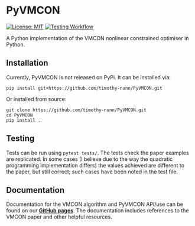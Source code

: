 # PyVMCON
[![License: MIT](https://img.shields.io/badge/License-MIT-yellow.svg)](https://opensource.org/licenses/MIT)
[![Testing Workflow](https://github.com/timothy-nunn/PyVMCON/actions/workflows/tests.yml/badge.svg?branch=main)](https://github.com/timothy-nunn/PyVMCON/actions/workflows/tests.yml)

A Python implementation of the VMCON nonlinear constrained optimiser in Python.

## Installation
Currently, PyVMCON is not released on PyPi. It can be installed via:

```
pip install git+https://github.com/timothy-nunn/PyVMCON.git
```

Or installed from source:

```
git clone https://github.com/timothy-nunn/PyVMCON.git
cd PyVMCON
pip install .
```

## Testing
Tests can be run using `pytest tests/`. The tests check the paper examples are replicated. In some cases (I believe due to the way the quadratic programming implementation differs) the values achieved are different to the paper, but still correct; such cases have been noted in the test file.

## Documentation
Documentation for the VMCON algorithm and PyVMCON API/use can be found on our [**GitHub pages**](https://timothy-nunn.github.io/PyVMCON/). The documentation includes references to the VMCON paper and other helpful resources.

